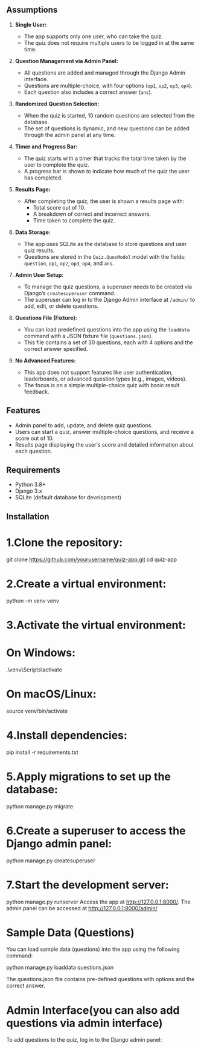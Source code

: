 
## Assumptions

1. **Single User:**
   - The app supports only one user, who can take the quiz.
   - The quiz does not require multiple users to be logged in at the same time.

2. **Question Management via Admin Panel:**
   - All questions are added and managed through the Django Admin interface.
   - Questions are multiple-choice, with four options (`op1`, `op2`, `op3`, `op4`).
   - Each question also includes a correct answer (`ans`).

3. **Randomized Question Selection:**
   - When the quiz is started, 10 random questions are selected from the database.
   - The set of questions is dynamic, and new questions can be added through the admin panel at any time.

4. **Timer and Progress Bar:**
   - The quiz starts with a timer that tracks the total time taken by the user to complete the quiz.
   - A progress bar is shown to indicate how much of the quiz the user has completed.

5. **Results Page:**
   - After completing the quiz, the user is shown a results page with:
     - Total score out of 10.
     - A breakdown of correct and incorrect answers.
     - Time taken to complete the quiz.

6. **Data Storage:**
   - The app uses SQLite as the database to store questions and user quiz results.
   - Questions are stored in the `Quiz.QuesModel` model with the fields: `question`, `op1`, `op2`, `op3`, `op4`, and `ans`.

7. **Admin User Setup:**
   - To manage the quiz questions, a superuser needs to be created via Django’s `createsuperuser` command.
   - The superuser can log in to the Django Admin interface at `/admin/` to add, edit, or delete questions.

8. **Questions File (Fixture):**
   - You can load predefined questions into the app using the `loaddata` command with a JSON fixture file (`questions.json`).
   - This file contains a set of 30 questions, each with 4 options and the correct answer specified.

9. **No Advanced Features:**
   - This app does not support features like user authentication, leaderboards, or advanced question types (e.g., images, videos).
   - The focus is on a simple multiple-choice quiz with basic result feedback.

## Features

- Admin panel to add, update, and delete quiz questions.
- Users can start a quiz, answer multiple-choice questions, and receive a score out of 10.
- Results page displaying the user's score and detailed information about each question.

## Requirements

- Python 3.8+
- Django 3.x
- SQLite (default database for development)

## Installation

# 1.Clone the repository:
git clone https://github.com/yourusername/quiz-app.git
cd quiz-app

# 2.Create a virtual environment:
python -m venv venv

# 3.Activate the virtual environment:
# On Windows:
  .\venv\Scripts\activate

# On macOS/Linux:
  source venv/bin/activate

# 4.Install dependencies:
pip install -r requirements.txt

# 5.Apply migrations to set up the database:
python manage.py migrate

# 6.Create a superuser to access the Django admin panel:
python manage.py createsuperuser

# 7.Start the development server:
python manage.py runserver
Access the app at http://127.0.0.1:8000/. The admin panel can be accessed at http://127.0.0.1:8000/admin/
 

# Sample Data (Questions)
You can load sample data (questions) into the app using the following command:

python manage.py loaddata questions.json

The questions.json file contains pre-defined questions with options and the correct answer.

# Admin Interface(you can also add questions via admin interface)
To add questions to the quiz, log in to the Django admin panel:

